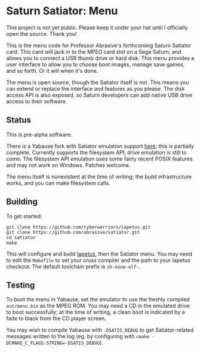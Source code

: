 # Saturn Satiator: Menu

This project is not yet public. Please keep it under your
hat until I officially open the source. Thank you!

This is the menu code for Professor Abrasive's forthcoming
Saturn Satiator card. This card will jack in to the MPEG
card slot on a Sega Saturn, and allows you to connect a USB
thumb drive or hard disk. This menu provides a user
interface to allow you to choose boot images, manage save
games, and so forth. Or it will when it's done.

The menu is open source, though the Satiator itself is not.
This means you can extend or replace the interface and
features as you please. The disk access API is also exposed,
so Saturn developers can add native USB drive
access to their software.

## Status

This is pre-alpha software.

There is a Yabause fork with Satiator emulation support
[here](https://github.com/abrasive/satiator-yabause);
this is partially complete. Currently supports the
filesystem API; drive emulation is still to come.
The filesystem API emulation uses some fairly recent POSIX
features and may not work on Windows. Patches welcome.

The menu itself is nonexistent at the time of writing; the
build infrastructure works, and you can make filesystem calls.

## Building

To get started:

```
git clone https://github.com/cyberwarriorx/iapetus.git
git clone https://github.com/abrasive/satiator.git
cd satiator
make
```

This will configure and build 
[Iapetus](https://github.com/cyberwarriorx/iapetus), then
the Satiator menu.
You may need to edit the `Makefile` to set your cross
compiler and the path to your Iapetus checkout. The default
toolchain prefix is `sh-none-elf-`.

## Testing

To boot the menu in Yabause, set the emulator to use
the freshly compiled `out/menu.bin` as the MPEG ROM. You
may need a CD in the emulated drive to boot successfully; at
the time of writing, a clean boot is indicated by a fade to
black from the CD player screen.

You may wish to compile Yabause with `-DSATIS_DEBUG` to get
Satiator-related messages written to the log (eg. by
configuring with `cmake
-DCMAKE_C_FLAGS:STRING=-DSATIS_DEBUG`).
